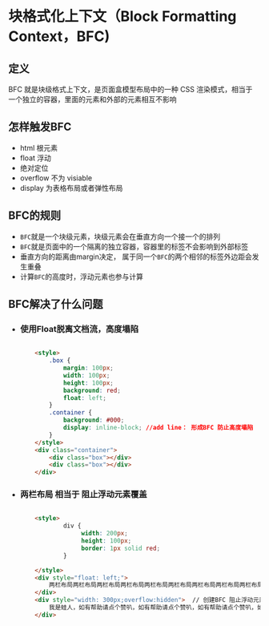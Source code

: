# 块格式化上下文（Block Formatting Context，BFC)

## 定义

BFC 就是块级格式上下文，是页面盒模型布局中的一种 CSS 渲染模式，相当于 一个独立的容器，里面的元素和外部的元素相互不影响

## 怎样触发BFC

- html 根元素
- float 浮动
- 绝对定位
- overflow 不为 visiable
- display 为表格布局或者弹性布局

## BFC的规则

- `BFC`就是一个块级元素，块级元素会在垂直方向一个接一个的排列
- `BFC`就是页面中的一个隔离的独立容器，容器里的标签不会影响到外部标签
- 垂直方向的距离由margin决定， 属于同一个`BFC`的两个相邻的标签外边距会发生重叠
- 计算`BFC`的高度时，浮动元素也参与计算

## BFC解决了什么问题

- ### 使用Float脱离文档流，高度塌陷

  ```html
  
      <style>
          .box {
              margin: 100px;
              width: 100px;
              height: 100px;
              background: red;
              float: left;
          }
          .container {
              background: #000;
              display: inline-block; //add line： 形成BFC 防止高度塌陷
          }
      </style>
      <div class="container">
          <div class="box"></div>
          <div class="box"></div>
      </div>
  
  ```

- ### 两栏布局 相当于 阻止浮动元素覆盖

  ```html
  
      <style>
              div {
                   width: 200px;
                   height: 100px;
                   border: 1px solid red;
              }
  
      </style>
      <div style="float: left;">
          两栏布局两栏布局两栏布局两栏布局两栏布局两栏布局两栏布局两栏布局两栏布局两栏布局两栏布局两栏布局两栏布局
      </div>
      <div style="width: 300px;overflow:hidden">  // 创建BFC 阻止浮动元素覆盖
          我是蛙人，如有帮助请点个赞叭，如有帮助请点个赞叭，如有帮助请点个赞叭，如有帮助请点个赞叭，如有帮助请点个赞叭，如有帮助请点个赞叭
      </div>
  
  ```

  

